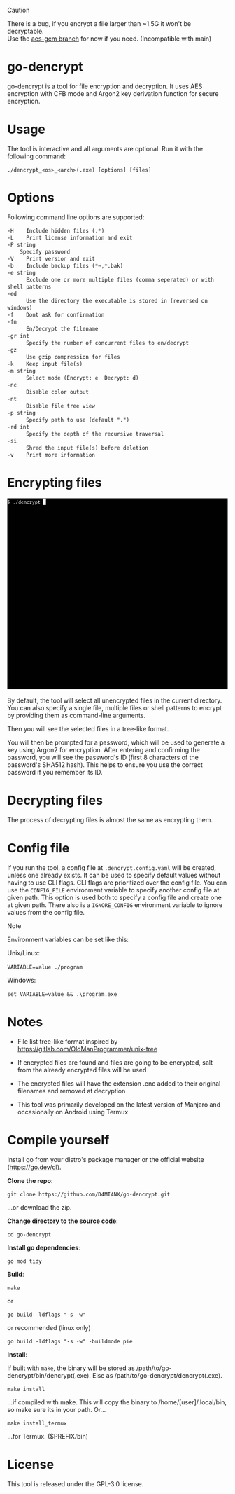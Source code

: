 >[!CAUTION]
>There is a bug, if you encrypt a file larger than ~1.5G it won't be decryptable.<br>
>Use the [aes-gcm branch](https://github.com/D4MI4NX/go-dencrypt/tree/aes-gcm) for now if you need.
>(Incompatible with main)

# go-dencrypt

go-dencrypt is a tool for file encryption and decryption. It uses AES encryption with CFB mode and Argon2 key derivation function for secure encryption.



# Usage

The tool is interactive and all arguments are optional. Run it with the following command:

```shell
./dencrypt_<os>_<arch>(.exe) [options] [files]
```

# 

# Options

Following command line options are supported:

    -H    Include hidden files (.*)
    -L    Print license information and exit
    -P string
        Specify password
    -V    Print version and exit
    -b    Include backup files (*~,*.bak)
    -e string
          Exclude one or more multiple files (comma seperated) or with shell patterns
    -ed
          Use the directory the executable is stored in (reversed on windows)
    -f    Dont ask for confirmation
    -fn
          En/Decrypt the filename
    -gr int
          Specify the number of concurrent files to en/decrypt
    -gz
          Use gzip compression for files
    -k    Keep input file(s)
    -m string
          Select mode (Encrypt: e  Decrypt: d)
    -nc
          Disable color output
    -nt
          Disable file tree view
    -p string
          Specify path to use (default ".")
    -rd int
          Specify the depth of the recursive traversal
    -si
          Shred the input file(s) before deletion
    -v    Print more information



# Encrypting files

![](https://github.com/D4MI4NX/go-dencrypt/blob/main/dencrypt_demo_encrypt.gif)

By default, the tool will select all unencrypted files in the current 
directory. You can also specify a single file, multiple files or shell patterns to 
encrypt by providing them as command-line arguments.

Then you will see the selected files in a tree-like format.

You will then be prompted for a password, which will be used to generate a key using Argon2 for encryption. After entering and confirming the password, you will see the password's ID (first 8 characters of the password's SHA512 hash). This helps to ensure you use the correct password if you remember its ID.



# Decrypting files

The process of decrypting files is almost the same as encrypting them.



# Config file

If you run the tool, a config file at `.dencrypt.config.yaml` will be created, unless one already exists.
It can be used to specify default values without having to use CLI flags. CLI flags are prioritized over the config file.
You can use the `CONFIG_FILE` environment variable to specify another config file at given path. This option is used both to specify a config file and create one at given path.
There also is a `IGNORE_CONFIG` environment variable to ignore values from the config file.

> [!NOTE]
> 
> Environment variables can be set like this:
> 
> Unix/Linux:
> 
> `VARIABLE=value ./program`
> 
> Windows:
> 
> `set VARIABLE=value && .\program.exe`



# Notes

- File list tree-like format inspired by https://gitlab.com/OldManProgrammer/unix-tree

- If encrypted files are found and files are going to be encrypted, salt from the already encrypted files will be used

- The encrypted files will have the extension .enc added to their original filenames and removed at decryption

- This tool was primarily developed on the latest version of Manjaro and occasionally on Android using Termux
  
  

# Compile yourself

Install go from your distro's package manager or the official website (https://go.dev/dl).

**Clone the repo**:

```shell
git clone https://github.com/D4MI4NX/go-dencrypt.git
```

...or download the zip.

**Change directory to the source code**:

```shell
cd go-dencrypt
```

**Install go dependencies**:

```shell
go mod tidy
```

**Build**:

```shell
make
```

  or

```shell
go build -ldflags "-s -w"
```

or recommended (linux only)

```shell
go build -ldflags "-s -w" -buildmode pie
```

**Install**:

If built with `make`, the binary will be stored as /path/to/go-dencrypt/bin/dencrypt(.exe). Else as /path/to/go-dencrypt/dencrypt(.exe).

    make install

  ...if compiled with make. This will copy the binary to /home/[user]/.local/bin, so make sure its in your path. Or...

    make install_termux

  ...for Termux. ($PREFIX/bin)



# License

This tool is released under the GPL-3.0 license.


